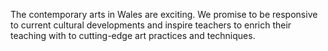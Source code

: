 The contemporary arts in Wales are exciting. We promise to be responsive to current cultural developments and inspire teachers to enrich their teaching with to cutting-edge art practices and techniques.